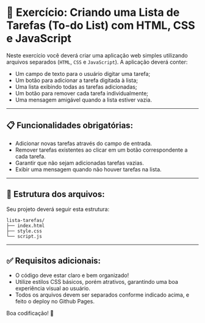 
# 📌 Exercício: Criando uma Lista de Tarefas (To-do List) com HTML, CSS e JavaScript

Neste exercício você deverá criar uma aplicação web simples utilizando arquivos separados (`HTML`, `CSS` e `JavaScript`). A aplicação deverá conter:

- Um campo de texto para o usuário digitar uma tarefa;
- Um botão para adicionar a tarefa digitada à lista;
- Uma lista exibindo todas as tarefas adicionadas;
- Um botão para remover cada tarefa individualmente;
- Uma mensagem amigável quando a lista estiver vazia.

---

## 📋 Funcionalidades obrigatórias:

- Adicionar novas tarefas através do campo de entrada.
- Remover tarefas existentes ao clicar em um botão correspondente a cada tarefa.
- Garantir que não sejam adicionadas tarefas vazias.
- Exibir uma mensagem quando não houver tarefas na lista.

---

## 📂 Estrutura dos arquivos:

Seu projeto deverá seguir esta estrutura:

```
lista-tarefas/
├── index.html
├── style.css
└── script.js
```

---

## ✅ Requisitos adicionais:

- O código deve estar claro e bem organizado!
- Utilize estilos CSS básicos, porém atrativos, garantindo uma boa experiência visual ao usuário.
- Todos os arquivos devem ser separados conforme indicado acima, e feito o deploy no Github Pages.

Boa codificação! 🚀
